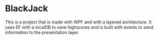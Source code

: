 # BlackJack
This is a project that is made with WPF and with a layered architecture. 
It uses EF with a localDB to save highscores and is built with events to send information to the presentation layer. 
